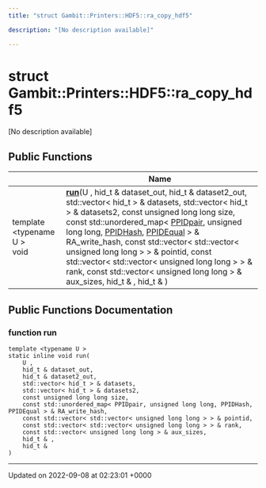 ```yaml
---
title: "struct Gambit::Printers::HDF5::ra_copy_hdf5"

description: "[No description available]"

---
```


# struct Gambit::Printers::HDF5::ra_copy_hdf5



[No description available]

## Public Functions

|                | Name           |
| -------------- | -------------- |
| template <typename U \> <br>void | **[run](/documentation/code/classes/structgambit_1_1printers_1_1hdf5_1_1ra__copy__hdf5/#function-run)**(U , hid_t & dataset_out, hid_t & dataset2_out, std::vector< hid_t > & datasets, std::vector< hid_t > & datasets2, const unsigned long long size, const std::unordered_map< [PPIDpair](/documentation/code/classes/structgambit_1_1printers_1_1ppidpair/), unsigned long long, [PPIDHash](/documentation/code/classes/structgambit_1_1printers_1_1ppidhash/), [PPIDEqual](/documentation/code/classes/structgambit_1_1printers_1_1ppidequal/) > & RA_write_hash, const std::vector< std::vector< unsigned long long > > & pointid, const std::vector< std::vector< unsigned long long > > & rank, const std::vector< unsigned long long > & aux_sizes, hid_t & , hid_t & ) |

## Public Functions Documentation

### function run

```
template <typename U >
static inline void run(
    U ,
    hid_t & dataset_out,
    hid_t & dataset2_out,
    std::vector< hid_t > & datasets,
    std::vector< hid_t > & datasets2,
    const unsigned long long size,
    const std::unordered_map< PPIDpair, unsigned long long, PPIDHash, PPIDEqual > & RA_write_hash,
    const std::vector< std::vector< unsigned long long > > & pointid,
    const std::vector< std::vector< unsigned long long > > & rank,
    const std::vector< unsigned long long > & aux_sizes,
    hid_t & ,
    hid_t & 
)
```


-------------------------------

Updated on 2022-09-08 at 02:23:01 +0000